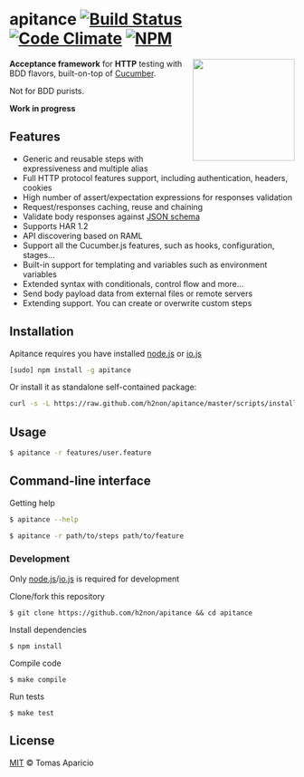 # apitance [![Build Status](https://api.travis-ci.org/h2non/apitance.svg?branch=master)][travis] [![Code Climate](https://codeclimate.com/github/h2non/apitance/badges/gpa.svg)](https://codeclimate.com/github/h2non/apitance) [![NPM](https://img.shields.io/npm/v/apitance.svg)][npm]

<img src="https://developer.atlassian.com/stash/docs/latest/images/home/section-rest.png" width="180" align="right" />

**Acceptance framework** for **HTTP** testing with BDD flavors, built-on-top of [Cucumber](http://cukes.info).

Not for BDD purists.

**Work in progress**

## Features

- Generic and reusable steps with expressiveness and multiple alias
- Full HTTP protocol features support, including authentication, headers, cookies
- High number of assert/expectation expressions for responses validation
- Request/responses caching, reuse and chaining
- Validate body responses against [JSON schema](http://json-schema.org/)
- Supports HAR 1.2
- API discovering based on RAML
- Support all the Cucumber.js features, such as hooks, configuration, stages...
- Built-in support for templating and variables such as environment variables
- Extended syntax with conditionals, control flow and more...
- Send body payload data from external files or remote servers
- Extending support. You can create or overwrite custom steps

## Installation

Apitance requires you have installed [node.js](http://nodejs.org) or [io.js](https://iojs.org)

```bash
[sudo] npm install -g apitance
```

Or install it as standalone self-contained package:
```bash
curl -s -L https://raw.github.com/h2non/apitance/master/scripts/installer.sh | sudo bash -v 0.1.0-beta.1
```

## Usage

```bash
$ apitance -r features/user.feature
```

## Command-line interface

Getting help
```bash
$ apitance --help
```

```bash
$ apitance -r path/to/steps path/to/feature
```

### Development

Only [node.js](http://nodejs.org)/[io.js](http://iojs.org) is required for development

Clone/fork this repository
```
$ git clone https://github.com/h2non/apitance && cd apitance
```

Install dependencies
```
$ npm install
```

Compile code
```
$ make compile
```

Run tests
```
$ make test
```

## License

[MIT](http://opensource.org/licenses/MIT) © Tomas Aparicio

[travis]: http://travis-ci.org/h2non/apitance
[gemnasium]: https://gemnasium.com/h2non/apitance
[npm]: http://npmjs.org/package/apitance
[glob]: https://github.com/isaacs/node-glob
